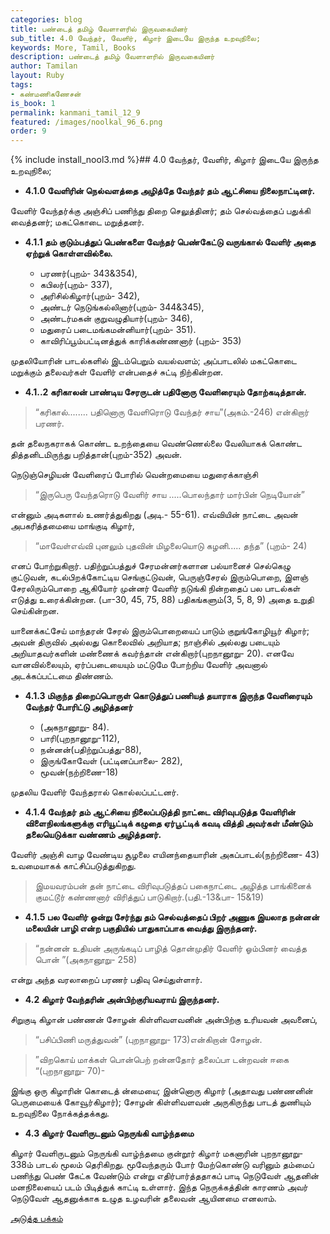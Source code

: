 ```yaml
---
categories: blog
title: பண்டைத் தமிழ் வேளாளரில் இருவகையினர்
sub_title: 4.0 வேந்தர், வேளிர், கிழார் இடையே இருந்த உறவுநிலை;
keywords: More, Tamil, Books
description: பண்டைத் தமிழ் வேளாளரில் இருவகையினர்
author: Tamilan
layout: Ruby
tags:
- கண்மணிகணேசன்
is_book: 1
permalink: kanmani_tamil_12_9
featured: /images/noolkal_96_6.png
order: 9
---
```


{% include install_nool3.md %}## 4.0 வேந்தர், வேளிர், கிழார் இடையே இருந்த உறவுநிலை;

  * **4.1.0 வேளிரின் நெல்வளத்தை அழித்தே வேந்தர் தம் ஆட்சியை நிலைநாட்டினர்.**

வேளிர் வேந்தர்க்கு அஞ்சிப் பணிந்து திறை செலுத்தினர்; தம் செல்வத்தைப் பதுக்கி வைத்தனர்; மகட்கொடை மறுத்தனர்.

  * **4.1.1 தம் குடும்பத்துப் பெண்களை வேந்தர் பெண்கேட்டு வருங்கால் வேளிர் அதை ஏற்றுக் கொள்ளவில்லை.**

    * பரணர்(புறம்- 343&354), 
    * கபிலர்(புறம்- 337), 
    * அரிசில்கிழார்(புறம்- 342), 
    * அண்டர் நெடுங்கல்லினார்(புறம்- 344&345), 
    * அண்டர்மகன் குறுவழுதியார்(புறம்- 346), 
    * மதுரைப் படைமங்கமன்னியார்(புறம்- 351). 
    * காவிரிப்பூம்பட்டினத்துக் காரிக்கண்ணனார் (புறம்- 353) 

முதலியோரின் பாடல்களில் இடம்பெறும் வயல்வளம்; அப்பாடலில் மகட்கொடை மறுக்கும் தலைவர்கள் வேளிர் என்பதைச் சுட்டி நிற்கின்றன.

  * **4.1..2 கரிகாலன் பாண்டிய சேரருடன் பதினோரு வேளிரையும் தோற்கடித்தான்.**

> “கரிகால்........ பதினொரு வேளிரொடு வேந்தர் சாய”(அகம்.-246) என்கிறார் பரணர்.

தன் தலைநகராகக் கொண்ட உறந்தையை வெண்ணெல்லை வேலியாகக் கொண்ட தித்தனிடமிருந்து பறித்தான்(புறம்-352) அவன்.

நெடுஞ்செழியன் வேளிரைப் போரில் வென்றமையை மதுரைக்காஞ்சி

> “இருபெரு வேந்தரொடு வேளிர் சாய .....பொலந்தார் மார்பின் நெடியோன்”

என்னும் அடிகளால் உணர்த்துகிறது (அடி.- 55-61). எவ்வியின் நாட்டை அவன் அபகரித்தமையை மாங்குடி கிழார்,

> “மாவேள்எவ்வி புனலும் புதவின் மிழலையொடு கழனி..... தந்த” (புறம்- 24)

எனப் போற்றுகிறார். பதிற்றுப்பத்துச் சேரமன்னர்களான பல்யானைச் செல்கெழு குட்டுவன், கடல்பிறக்கோட்டிய செங்குட்டுவன், பெருஞ்சேரல் இரும்பொறை, இளஞ் சேரலிரும்பொறை ஆகியோர் முன்னர் வேளிர் நடுங்கி நின்றதைப் பல பாடல்கள் எடுத்து உரைக்கின்றன. (பா-30, 45, 75, 88) பதிகங்களும்(3, 5, 8, 9) அதை உறுதி செய்கின்றன.

யானைக்கட்சேய் மாந்தரன் சேரல் இரும்பொறையைப் பாடும் குறுங்கோழியூர் கிழார்; அவன் திருவில் அல்லது கொலைவில் அறியாத; நாஞ்சில் அல்லது படையும் அறியாதவர்களின் மண்ணைக் கவர்ந்தான் என்கிறார்(புறநானூறு- 20). எனவே வானவில்லையும், ஏர்ப்படையையும் மட்டுமே போற்றிய வேளிர் அவனால் அடக்கப்பட்டமை திண்ணம்.

  * **4.1.3 மிகுந்த திறைப்பொருள் கொடுத்துப் பணியத் தயாராக இருந்த வேளிரையும் வேந்தர் போரிட்டு அழித்தனர்**

    * (அகநானூறு- 84).
    * பாரி(புறநானூறு-112), 
    * நன்னன்(பதிற்றுப்பத்து-88), 
    * இருங்கோவேள் (பட்டினப்பாலை- 282), 
    * மூவன்(நற்றிணை-18) 

முதலிய வேளிர் வேந்தரால் கொல்லப்பட்டனர்.

  * **4.1.4 வேந்தர் தம் ஆட்சியை நிலைப்படுத்தி நாட்டை விரிவுபடுத்த வேளிரின் விளைநிலங்களுக்கு எரியூட்டிக் கழுதை ஏர்பூட்டிக் கவடி வித்தி அவர்கள் மீண்டும் தலையெடுக்கா வண்ணம் அழித்தனர்.**

வேளிர் அஞ்சி வாழ வேண்டிய சூழலை எயினந்தையாரின் அகப்பாடல்(நற்றிணை- 43) உவமையாகக் காட்சிப்படுத்துகிறது.

> இமயவரம்பன் தன் நாட்டை விரிவுபடுத்தப் பகைநாட்டை அழித்த பாங்கினைக் குமட்டூர் கண்ணனார் விரித்துப் பாடுகிறார்.(பதி.-13&பா- 15&19)

  * **4.1.5 பல வேளிர் ஒன்று சேர்ந்து தம் செல்வத்தைப் பிறர் அணுக இயலாத நன்னன் மலையின் பாழி என்ற பகுதியில் பாதுகாப்பாக வைத்து இருந்தனர்.**

> “நன்னன் உதியன் அருங்கடிப் பாழித் தொன்முதிர் வேளிர் ஓம்பினர் வைத்த பொன் ”(அகநானூறு- 258)

என்று அந்த வரலாறைப் பரணர் பதிவு செய்துள்ளார்.

  * **4.2 கிழார் வேந்தரின் அன்பிற்குரியவராய் இருந்தனர்.**

சிறுகுடி கிழான் பண்ணன் சோழன் கிள்ளிவளவனின் அன்பிற்கு உரியவன் அவனைப்,

> “பசிப்பிணி மருத்துவன்” (புறநானூறு- 173)என்கிறான் சோழன்.

>

> ”விறகொய் மாக்கள் பொன்பெற் றன்னதோர் தலைப்பா டன்றவன் ஈகை “(புறநானூறு- 70)-

இங்கு ஒரு கிழாரின் கொடைத் ன்மையை; இன்னொரு கிழார் (அதாவது பண்ணனின் பெருமையைக் கோவூர்கிழார்); சோழன் கிள்ளிவளவன் அருகிருந்து பாடத் துணியும் உறவுநிலை நோக்கத்தக்கது.

  * **4.3 கிழார் வேளிருடனும் நெருங்கி வாழ்ந்தமை**

கிழார் வேளிருடனும் நெருங்கி வாழ்ந்தமை குன்றூர் கிழார் மகனாரின் புறநானூறு- 338ம் பாடல் மூலம் தெரிகிறது. மூவேந்தரும் போர் மேற்கொண்டு வரினும் தம்மைப் பணிந்து பெண் கேட்க வேண்டும் என்று எதிர்பார்த்ததாகப் பாடி நெடுவேள் ஆதனின் மனநிலையைப் படம் பிடித்துக் காட்டி உள்ளார். இந்த நெருக்கத்தின் காரணம் அவர் நெடுவேள் ஆதனுக்காக உழுத உழவரின் தலைவன் ஆயினமை எனலாம்.

[அடுத்த பக்கம்](kanmani_tamil_12_10)